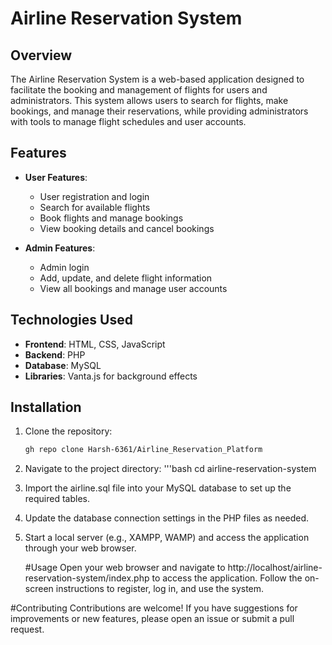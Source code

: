 # Airline Reservation System

## Overview
The Airline Reservation System is a web-based application designed to facilitate the booking and management of flights for users and administrators. This system allows users to search for flights, make bookings, and manage their reservations, while providing administrators with tools to manage flight schedules and user accounts.

## Features
- **User  Features**:
  - User registration and login
  - Search for available flights
  - Book flights and manage bookings
  - View booking details and cancel bookings

- **Admin Features**:
  - Admin login
  - Add, update, and delete flight information
  - View all bookings and manage user accounts

## Technologies Used
- **Frontend**: HTML, CSS, JavaScript
- **Backend**: PHP
- **Database**: MySQL
- **Libraries**: Vanta.js for background effects

## Installation
1. Clone the repository:
   ```bash
   gh repo clone Harsh-6361/Airline_Reservation_Platform


2. Navigate to the project directory:
'''bash
cd airline-reservation-system


3. Import the airline.sql file into your MySQL database to set up the required tables.
4. Update the database connection settings in the PHP files as needed.
5. Start a local server (e.g., XAMPP, WAMP) and access the application through your web browser.

   #Usage
Open your web browser and navigate to http://localhost/airline-reservation-system/index.php to access the application.
Follow the on-screen instructions to register, log in, and use the system.

#Contributing
Contributions are welcome! If you have suggestions for improvements or new features, please open an issue or submit a pull request.
